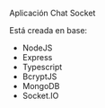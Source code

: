 Aplicación Chat Socket

Está creada en base:

* NodeJS
* Express
* Typescript
* BcryptJS
* MongoDB
* Socket.IO
